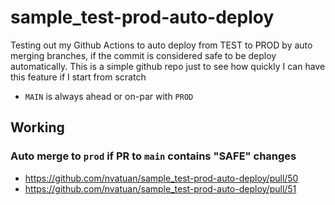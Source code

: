 # sample_test-prod-auto-deploy
Testing out my Github Actions to auto deploy from TEST to PROD by auto merging branches, if the commit is considered safe to be deploy automatically. This is a simple github repo just to see how quickly I can have this feature if I start from scratch

- `MAIN` is always ahead or on-par with `PROD`

## Working
### Auto merge to `prod` if PR to `main` contains "SAFE" changes
- https://github.com/nvatuan/sample_test-prod-auto-deploy/pull/50
- https://github.com/nvatuan/sample_test-prod-auto-deploy/pull/51
